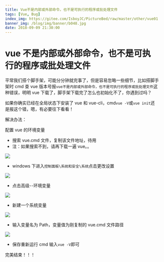 ```yaml
---
title: Vue不是内部或外部命令，也不是可执行的程序或批处理文件
tags: [Vue, Bug]
index_img: https://gitee.com/IsboyJC/PictureBed/raw/master/other/vue01.jpg
banner_img: /blog/img/banner/b048.jpg
date: 2018-09-09 21:30:00
---
```


# vue 不是内部或外部命令，也不是可执行的程序或批处理文件

平常我们搭个脚手架，可能分分钟就完事了，但是容易忽略一些细节，比如搭脚手架时 cmd 查 vue 版本号报`vue不是内部或外部命令，也不是可执行的程序或批处理文件`这种错误，明明 vue 下载了，脚手架下载完了怎么也初始化不了，你遇到过吗？

如果你确实已经在全局状态下安装了 vue 和 vue-cli，cmd`vue -V`或`vue init`还是报这个错，嗯，有必要往下看看！

解决办法：

配置 vue 的环境变量

- 搜索 vue.cmd 文件，复制该文件地址，待用
- 注：如果搜索不到，请再下载一遍 vue。。

![](https://gitee.com/IsboyJC/PictureBed/raw/master/other/000.png)

- windows 下进入`控制面板\系统和安全\系统`点击更改设置

![](https://gitee.com/IsboyJC/PictureBed/raw/master/other/001.png)

- 点击高级--环境变量

![](https://gitee.com/IsboyJC/PictureBed/raw/master/other/002.png)

- 新建一个系统变量

![](https://gitee.com/IsboyJC/PictureBed/raw/master/other/003.png)

- 输入变量名为 Path，变量值为刚复制的 vue.cmd 文件路径

![](https://gitee.com/IsboyJC/PictureBed/raw/master/other/004.png)

- 保存重新运行 cmd 输入`vue -V`即可

完美结束！！！
